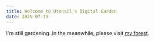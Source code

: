 ```yaml
---
title: Welcome to Utensil's Digital Garden
date: 2025-07-19
---
```


I'm still gardening. In the meanwhile, please visit [my forest](https://utensil.github.io/forest/index.xml).
